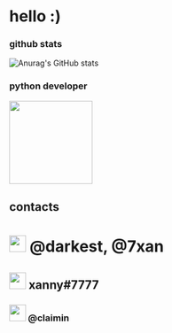 # hello :)

### github stats
![Anurag's GitHub stats](https://github-readme-stats.vercel.app/api?username=okxan&show_icons=true&theme=dracula)

### python developer
<img src="https://i.imgur.com/Uz8A9gH.png" width="150">

## contacts

# <img src="https://i.imgur.com/ySFh4zD.png" width="30">  @darkest, @7xan

## <img src="https://i.imgur.com/pztfi19.png" width="30">  xanny#7777

### <img src="https://i.imgur.com/PzNGn1b.png" width="30">  @claimin
